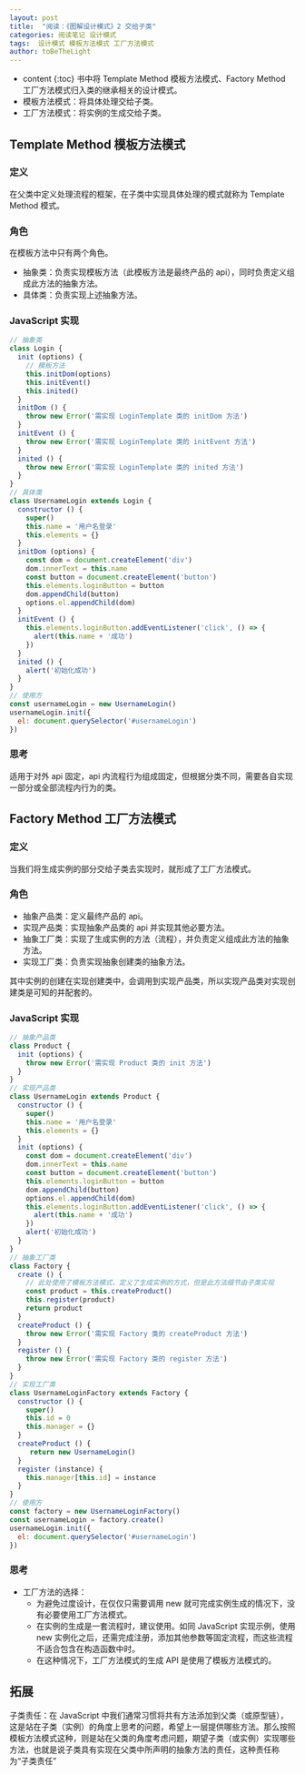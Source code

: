 ```yaml
---
layout: post
title:  "阅读：《图解设计模式》2 交给子类"
categories: 阅读笔记 设计模式
tags:  设计模式 模板方法模式 工厂方法模式
author: toBeTheLight
---
```


* content
{:toc}
书中将 Template Method 模板方法模式、Factory Method 工厂方法模式归入类的继承相关的设计模式。
* 模板方法模式：将具体处理交给子类。
* 工厂方法模式：将实例的生成交给子类。




## Template Method 模板方法模式

### 定义

在父类中定义处理流程的框架，在子类中实现具体处理的模式就称为 Template Method 模式。

### 角色

在模板方法中只有两个角色。
* 抽象类：负责实现模板方法（此模板方法是最终产品的 api），同时负责定义组成此方法的抽象方法。
* 具体类：负责实现上述抽象方法。

### JavaScript 实现

```js
// 抽象类
class Login {
  init (options) {
    // 模板方法
    this.initDom(options)
    this.initEvent()
    this.inited()
  }
  initDom () {
    throw new Error('需实现 LoginTemplate 类的 initDom 方法')
  }
  initEvent () {
    throw new Error('需实现 LoginTemplate 类的 initEvent 方法')
  }
  inited () {
    throw new Error('需实现 LoginTemplate 类的 inited 方法')
  }
}
// 具体类
class UsernameLogin extends Login {
  constructor () {
    super()
    this.name = '用户名登录'
    this.elements = {}
  }
  initDom (options) {
    const dom = document.createElement('div')
    dom.innerText = this.name
    const button = document.createElement('button')
    this.elements.loginButton = button
    dom.appendChild(button)
    options.el.appendChild(dom)
  }
  initEvent () {
    this.elements.loginButton.addEventListener('click', () => {
      alert(this.name + '成功')
    })
  }
  inited () {
    alert('初始化成功')
  }
}
// 使用方
const usernameLogin = new UsernameLogin()
usernameLogin.init({
  el: document.querySelector('#usernameLogin')
})
```
### 思考

适用于对外 api 固定，api 内流程行为组成固定，但根据分类不同，需要各自实现一部分或全部流程内行为的类。

## Factory Method 工厂方法模式

### 定义

当我们将生成实例的部分交给子类去实现时，就形成了工厂方法模式。

### 角色

* 抽象产品类：定义最终产品的 api。
* 实现产品类：实现抽象产品类的 api 并实现其他必要方法。
* 抽象工厂类：实现了生成实例的方法（流程），并负责定义组成此方法的抽象方法。
* 实现工厂类：负责实现抽象创建类的抽象方法。

其中实例的创建在实现创建类中，会调用到实现产品类，所以实现产品类对实现创建类是可知的并配套的。

### JavaScript 实现

```js
// 抽象产品类
class Product {
  init (options) {
    throw new Error('需实现 Product 类的 init 方法')
  }
}
// 实现产品类
class UsernameLogin extends Product {
  constructor () {
    super()
    this.name = '用户名登录'
    this.elements = {}
  }
  init (options) {
    const dom = document.createElement('div')
    dom.innerText = this.name
    const button = document.createElement('button')
    this.elements.loginButton = button
    dom.appendChild(button)
    options.el.appendChild(dom)
    this.elements.loginButton.addEventListener('click', () => {
      alert(this.name + '成功')
    })
    alert('初始化成功')
  }
}
// 抽象工厂类
class Factory {
  create () {
    // 此处使用了模板方法模式，定义了生成实例的方式，但是此方法细节由子类实现
    const product = this.createProduct()
    this.register(product)
    return product
  }
  createProduct () {
    throw new Error('需实现 Factory 类的 createProduct 方法')
  }
  register () {
    throw new Error('需实现 Factory 类的 register 方法')
  }
}
// 实现工厂类
class UsernameLoginFactory extends Factory {
  constructor () {
    super()
    this.id = 0
    this.manager = {}
  }
  createProduct () {
     return new UsernameLogin() 
  }
  register (instance) {
    this.manager[this.id] = instance
  }
}
// 使用方
const factory = new UsernameLoginFactory()
const usernameLogin = factory.create()
usernameLogin.init({
  el: document.querySelector('#usernameLogin')
})
```
### 思考

* 工厂方法的选择：
  * 为避免过度设计，在仅仅只需要调用 new 就可完成实例生成的情况下，没有必要使用工厂方法模式。
  * 在实例的生成是一套流程时，建议使用。如同 JavaScript 实现示例，使用 new 实例化之后，还需完成注册，添加其他参数等固定流程，而这些流程不适合包含在构造函数中时。
  * 在这种情况下，工厂方法模式的生成 API 是使用了模板方法模式的。

## 拓展

子类责任：在 JavaScript 中我们通常习惯将共有方法添加到父类（或原型链），这是站在子类（实例）的角度上思考的问题，希望上一层提供哪些方法。那么按照模板方法模式这种，则是站在父类的角度考虑问题，期望子类（或实例）实现哪些方法，也就是说子类具有实现在父类中所声明的抽象方法的责任，这种责任称为“子类责任”
